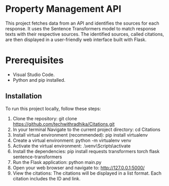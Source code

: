 #  Property Management API

This project fetches data from an API and identifies the sources for each response.
It uses the Sentence Transformers model to match response texts with their respective sources. 
The identified sources, called citations, are then displayed in a user-friendly web interface built with Flask.

# Prerequisites

- Visual Studio Code.
- Python and pip installed.

## Installation

To run this project locally, follow these steps:

1. Clone the repository: git clone https://github.com/techwithradhika/Citations.git
2. In your terminal Navigate to the current project directory: cd Citations
3. Install virtual environment (recommended): pip install virtualenv
4. Create a virtual environment: python -m virtualenv venv
5. Activate the virtual environment: .\venv\Scripts\activate
6. Install the dependencies: pip install requests transformers torch flask sentence-transformers
7. Run the Flask application: python main.py
8. Open your web browser and navigate to: http://127.0.0.1:5000/
9. View the citations: The citations will be displayed in a list format. Each citation includes the ID and link.
